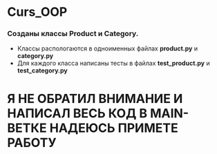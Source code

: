 # Curs_OOP

### Созданы классы **Product** и **Category**.

- Классы распологаются в одноименных файлах **product.py** и **category.py**
- Для каждого класса написаны тесты в файлах **test_product.py** и **test_category.py**

#   Я НЕ ОБРАТИЛ ВНИМАНИЕ И НАПИСАЛ ВЕСЬ КОД В MAIN-ВЕТКЕ НАДЕЮСЬ ПРИМЕТЕ РАБОТУ